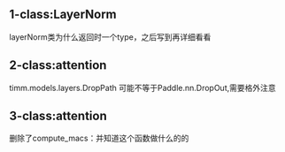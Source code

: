 ## 1-class:LayerNorm
layerNorm类为什么返回时一个type，之后写到再详细看看
## 2-class:attention
timm.models.layers.DropPath 可能不等于Paddle.nn.DropOut,需要格外注意
## 3-class:attention
删除了compute_macs：并知道这个函数做什么的的